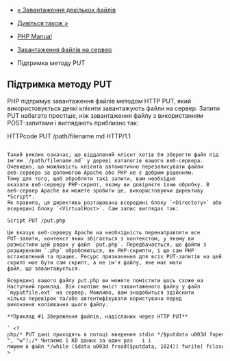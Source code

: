 - [« Завантаження декількох файлів](features.file-upload.multiple.md)
- [Дивіться також »](features.file-upload.errors.seealso.md)

- [PHP Manual](index.md)
- [Завантаження файлів на сервер](features.file-upload.md)
- Підтримка методу PUT

## Підтримка методу PUT

PHP підтримує завантаження файлів методом HTTP PUT, який використовується
деякі клієнти завантажують файли на сервер. Запити PUT набагато
простіше, ніж завантаження файлу з використанням POST-запитами і виглядають
приблизно так:

HTTPcode
PUT /path/filename.md HTTP/1.1
````

Такий виклик означає, що віддалений клієнт хотів би зберегти файл під
ім'ям `/path/filename.md` у дереві каталогів вашого веб-сервера.
Очевидно, що можливість клієнта автоматично перезаписувати файли
веб-сервера за допомогою Apache або PHP не є добрим рішенням.
Тому для того, щоб обробляти такі запити, вам необхідно
вказати веб-серверу PHP-скрипт, якому ви довіряєте їхню обробку. В
веб-сервер Apache ви можете зробити це, використовуючи директиву *Script*.
Як правило, ця директива розташована всередині блоку `<Directory>` або
всередині блоку `<VirtualHost>`. Сам запис виглядає так:

Script PUT /put.php

Це вказує веб-серверу Apache на необхідність перенаправляти все
PUT-запити, контекст яких збігається з контекстом, у якому ви
розмістили цей рядок у файл `put.php`. Передбачається, що файли з
розширенням `.php` обробляються, як PHP-скрипти, і що сам PHP
встановлений та працює. Ресурс призначення для всіх PUT-запитів на цей
скрипт має бути сам скрипт, а не ім'я файлу, яке має мати
файл, що завантажується.

Всередині вашого файлу put.php ви можете помістити щось схоже на
Наступний приклад. Він скопіює вміст завантаженого файлу у файл
`myputfile.ext` на сервер. Можливо, вам знадобиться здійснити
кілька перевірок та/або автентифікувати користувача перед
виконання копіювання цього файлу.

**Приклад #1 Збереження файлів, надісланих через HTTP PUT**

` <?php/* PUT дані приходять в потоці введення stdin */$putdata u003d fopen("php://input", "r");/* Відкриваємо файл на запис */$fp u003d| ", "w");/* Читаємо 1 KB даних за один раз   і і пишем в файл */while ($data u003d fread($putdata, 1024)) fwrite( fclose($fp);fclose($putdata);?> `
